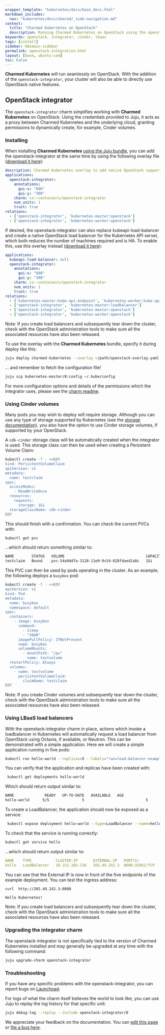 ```yaml
---
wrapper_template: "kubernetes/docs/base_docs.html"
markdown_includes:
  nav: "kubernetes/docs/shared/_side-navigation.md"
context:
  title: "Charmed Kubernetes on OpenStack"
  description: Running Charmed Kubernetes on OpenStack using the openstack-integrator.
keywords: openstack, integrator, cinder, lbaas
tags: [install]
sidebar: k8smain-sidebar
permalink: openstack-integration.html
layout: [base, ubuntu-com]
toc: False
---
```


**Charmed Kubernetes** will run seamlessly
on OpenStack. With the addition of the `openstack-integrator`, your cluster
will also be able to directly use OpenStack native features.


## OpenStack integrator

The `openstack-integrator` charm simplifies working with **Charmed Kubernetes** on OpenStack. Using the
credentials provided to Juju, it acts as a proxy between Charmed Kubernetes and the underlying cloud,
granting permissions to dynamically create, for example, Cinder volumes.

### Installing

When installing **Charmed Kubernetes** [using the Juju bundle][install], you can add the openstack-integrator at
the same time by using the following overlay file
([download it here][asset-openstack-overlay]):

```yaml
description: Charmed Kubernetes overlay to add native OpenStack support.
applications:
  openstack-integrator:
    annotations:
      gui-x: "600"
      gui-y: "300"
    charm: cs:~containers/openstack-integrator
    num_units: 1
    trust: true
relations:
  - ['openstack-integrator', 'kubernetes-master:openstack']
  - ['openstack-integrator', 'kubernetes-worker:openstack']
```

If desired, the openstack-integrator can also replace kubeapi-load-balancer and create a native OpenStack
load balancer for the Kubernetes API server, which both reduces the number of machines required and is
HA. To enable this, use this overlay instead ([download it here][asset-openstack-lb-overlay]):

```yaml
applications:
  kubeapi-load-balancer: null
  openstack-integrator:
    annotations:
      gui-x: "600"
      gui-y: "300"
    charm: cs:~containers/openstack-integrator
    num_units: 1
    trust: true
relations:
  - ['kubernetes-master:kube-api-endpoint', 'kubernetes-worker:kube-api-endpoint']
  - ['openstack-integrator', 'kubernetes-master:loadbalancer']
  - ['openstack-integrator', 'kubernetes-master:openstack']
  - ['openstack-integrator', 'kubernetes-worker:openstack']
```

<div class="p-notification--caution">
  <p markdown="1" class="p-notification__response">
    <span class="p-notification__status">Note:</span>
If you create load balancers and subsequently tear down the cluster, check with
the OpenStack administration tools to make sure all the associated resources
have also been released.
  </p>
</div>

To use the overlay with the **Charmed Kubernetes** bundle, specify it during deploy like this:

```bash
juju deploy charmed-kubernetes --overlay ~/path/openstack-overlay.yaml --trust
```

... and remember to fetch the configuration file!

```bash
juju scp kubernetes-master/0:config ~/.kube/config
```

For more configuration options and details of the permissions which the integrator uses,
please see the [charm readme][openstack-integrator-readme].

### Using Cinder volumes

Many  pods you may wish to deploy will require storage. Although you can use any type
of storage supported by Kubernetes (see the [storage documentation][storage]), you
also have the option to use Cinder storage volumes, if supported by your OpenStack.

A `cdk-cinder` storage class will be automatically created when the integrator is
used.  This storage class can then be used when creating a Persistent Volume Claim:

```bash
kubectl create -f - <<EOY
kind: PersistentVolumeClaim
apiVersion: v1
metadata:
  name: testclaim
spec:
  accessModes:
    - ReadWriteOnce
  resources:
    requests:
      storage: 1Gi
  storageClassName: cdk-cinder
EOY
```

This should finish with a confirmation. You can check the current PVCs with:

```bash
kubectl get pvc
```

...which should return something similar to:

```bash
NAME        STATUS   VOLUME                                     CAPACITY   ACCESS MODES   STORAGECLASS   AGE
testclaim   Bound    pvc-54a94dfa-3128-11e9-9c54-028fdae42a8c   1Gi        RWO            cinder         9s
```

This PVC can then be used by pods operating in the cluster. As an example, the following
deploys a `busybox` pod:

```bash
kubectl create -f - <<EOY
apiVersion: v1
kind: Pod
metadata:
  name: busybox
  namespace: default
spec:
  containers:
    - image: busybox
      command:
        - sleep
        - "3600"
      imagePullPolicy: IfNotPresent
      name: busybox
      volumeMounts:
        - mountPath: "/pv"
          name: testvolume
  restartPolicy: Always
  volumes:
    - name: testvolume
      persistentVolumeClaim:
        claimName: testclaim
EOY
```

<div class="p-notification--caution">
  <p markdown="1" class="p-notification__response">
    <span class="p-notification__status">Note:</span>
If you create Cinder volumes and subsequently tear down the cluster, check with
the OpenStack administration tools to make sure all the associated resources
have also been released.
  </p>
</div>

### Using LBaaS load balancers

With the openstack-integrator charm in place, actions which invoke a
loadbalancer in Kubernetes will automatically request a load balancer from
OpenStack using Octavia, if available, or Neutron. This can be demonstrated
with a simple application. Here we will create a simple application running in
five pods:

```bash
kubectl run hello-world --replicas=5 --labels="run=load-balancer-example" --image=gcr.io/google-samples/node-hello:1.0  --port=8080
```

You can verify that the application and replicas have been created with:

```bash
 kubectl get deployments hello-world
 ```

 Which should return output similar to:

 ```bash
 NAME              READY   UP-TO-DATE   AVAILABLE   AGE
 hello-world      5/5               5                            5             2m38s
```

To create a LoadBalancer, the application should now be exposed as a service:

```bash
 kubectl expose deployment hello-world --type=LoadBalancer --name=hello
 ```

To check that the service is running correctly:

```bash
kubectl get service hello
```

...which should return output similar to:

```yaml
NAME    TYPE           CLUSTER-IP       EXTERNAL-IP   PORT(S)          AGE
hello   LoadBalancer   10.152.183.136   202.49.242.3  8080:32662/TCP   2m
```

You can see that the External IP is now in front of the five endpoints of the
example deployment. You can test the ingress address:

```bash
curl  http://202.49.242.3:8080
```
```
Hello Kubernetes!
```

<div class="p-notification--caution">
  <p markdown="1" class="p-notification__response">
    <span class="p-notification__status">Note:</span>
If you create load balancers and subsequently tear down the cluster, check with
the OpenStack administration tools to make sure all the associated resources
have also been released.
  </p>
</div>

### Upgrading the integrator charm

The openstack-integrator is not specifically tied to the version of Charmed Kubernetes installed and may
generally be upgraded at any time with the following command:

```bash
juju upgrade-charm openstack-integrator
```

### Troubleshooting

If you have any specific problems with the openstack-integrator, you can report bugs on
[Launchpad][bugs].

For logs of what the charm itself believes the world to look like, you can use Juju to replay
the log history for that specific unit:

```bash
juju debug-log --replay --include openstack-integrator/0
```


<!-- LINKS -->

[asset-openstack-overlay]: https://raw.githubusercontent.com/charmed-kubernetes/bundle/master/overlays/openstack-overlay.yaml
[asset-openstack-lb-overlay]: https://raw.githubusercontent.com/charmed-kubernetes/bundle/master/overlays/openstack-lb-overlay.yaml
[storage]: /kubernetes/docs/storage
[bugs]: https://bugs.launchpad.net/charmed-kubernetes
[openstack-integrator-readme]: https://jujucharms.com/u/containers/openstack-integrator/
[install]: /kubernetes/docs/install-manual

<!-- FEEDBACK -->
<div class="p-notification--information">
  <p class="p-notification__response">
    We appreciate your feedback on the documentation. You can 
    <a href="https://github.com/charmed-kubernetes/kubernetes-docs/edit/master/pages/k8s/openstack-integration.md" class="p-notification__action">edit this page</a> 
    or 
    <a href="https://github.com/charmed-kubernetes/kubernetes-docs/issues/new" class="p-notification__action">file a bug here</a>.
  </p>
</div>
